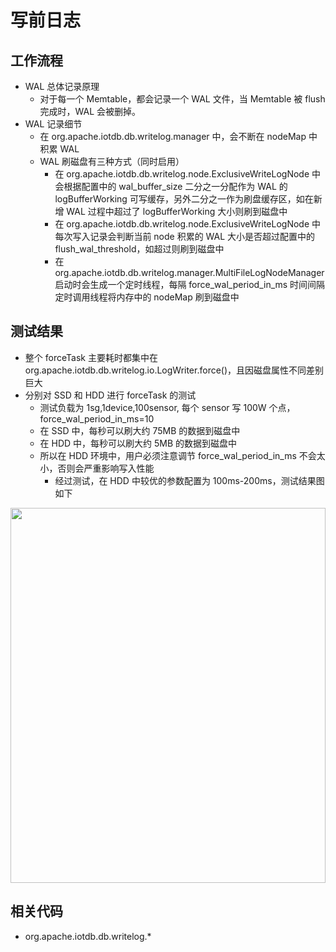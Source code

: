 <!--

    Licensed to the Apache Software Foundation (ASF) under one
    or more contributor license agreements.  See the NOTICE file
    distributed with this work for additional information
    regarding copyright ownership.  The ASF licenses this file
    to you under the Apache License, Version 2.0 (the
    "License"); you may not use this file except in compliance
    with the License.  You may obtain a copy of the License at

        http://www.apache.org/licenses/LICENSE-2.0

    Unless required by applicable law or agreed to in writing,
    software distributed under the License is distributed on an
    "AS IS" BASIS, WITHOUT WARRANTIES OR CONDITIONS OF ANY
    KIND, either express or implied.  See the License for the
    specific language governing permissions and limitations
    under the License.

-->

# 写前日志

## 工作流程

* WAL 总体记录原理
  * 对于每一个 Memtable，都会记录一个 WAL 文件，当 Memtable 被 flush 完成时，WAL 会被删掉。
* WAL 记录细节
  * 在 org.apache.iotdb.db.writelog.manager 中，会不断在 nodeMap 中积累 WAL
  * WAL 刷磁盘有三种方式（同时启用）
    * 在 org.apache.iotdb.db.writelog.node.ExclusiveWriteLogNode 中会根据配置中的 wal_buffer_size 二分之一分配作为 WAL 的 logBufferWorking 可写缓存，另外二分之一作为刷盘缓存区，如在新增 WAL 过程中超过了 logBufferWorking 大小则刷到磁盘中
    * 在 org.apache.iotdb.db.writelog.node.ExclusiveWriteLogNode 中每次写入记录会判断当前 node 积累的 WAL 大小是否超过配置中的 flush_wal_threshold，如超过则刷到磁盘中
    * 在 org.apache.iotdb.db.writelog.manager.MultiFileLogNodeManager 启动时会生成一个定时线程，每隔 force_wal_period_in_ms 时间间隔定时调用线程将内存中的 nodeMap 刷到磁盘中

## 测试结果

* 整个 forceTask 主要耗时都集中在 org.apache.iotdb.db.writelog.io.LogWriter.force()，且因磁盘属性不同差别巨大
* 分别对 SSD 和 HDD 进行 forceTask 的测试
  * 测试负载为 1sg,1device,100sensor, 每个 sensor 写 100W 个点，force_wal_period_in_ms=10
  * 在 SSD 中，每秒可以刷大约 75MB 的数据到磁盘中
  * 在 HDD 中，每秒可以刷大约 5MB 的数据到磁盘中
  * 所以在 HDD 环境中，用户必须注意调节 force_wal_period_in_ms 不会太小，否则会严重影响写入性能
    * 经过测试，在 HDD 中较优的参数配置为 100ms-200ms，测试结果图如下
<img style="width:100%; max-width:800px; max-height:600px; margin-left:auto; margin-right:auto; display:block;" src="https://user-images.githubusercontent.com/24886743/93157479-e3319f80-f73c-11ea-836f-459d03cb2fab.png">

## 相关代码

* org.apache.iotdb.db.writelog.*
